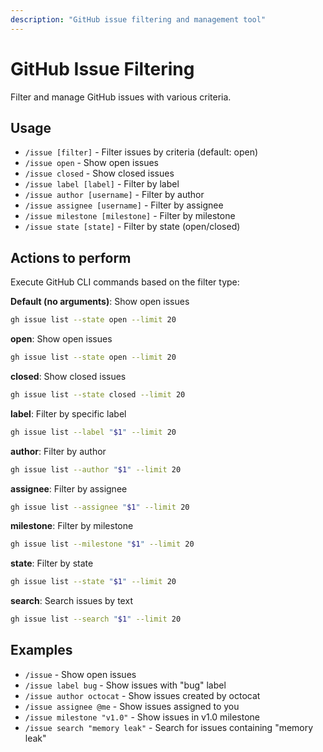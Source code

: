 ```yaml
---
description: "GitHub issue filtering and management tool"
---
```


# GitHub Issue Filtering

Filter and manage GitHub issues with various criteria.

## Usage

- `/issue [filter]` - Filter issues by criteria (default: open)
- `/issue open` - Show open issues
- `/issue closed` - Show closed issues
- `/issue label [label]` - Filter by label
- `/issue author [username]` - Filter by author
- `/issue assignee [username]` - Filter by assignee
- `/issue milestone [milestone]` - Filter by milestone
- `/issue state [state]` - Filter by state (open/closed)

## Actions to perform

Execute GitHub CLI commands based on the filter type:

**Default (no arguments)**: Show open issues

```bash
gh issue list --state open --limit 20
```

**open**: Show open issues

```bash
gh issue list --state open --limit 20
```

**closed**: Show closed issues

```bash
gh issue list --state closed --limit 20
```

**label**: Filter by specific label

```bash
gh issue list --label "$1" --limit 20
```

**author**: Filter by author

```bash
gh issue list --author "$1" --limit 20
```

**assignee**: Filter by assignee

```bash
gh issue list --assignee "$1" --limit 20
```

**milestone**: Filter by milestone

```bash
gh issue list --milestone "$1" --limit 20
```

**state**: Filter by state

```bash
gh issue list --state "$1" --limit 20
```

**search**: Search issues by text

```bash
gh issue list --search "$1" --limit 20
```

## Examples

- `/issue` - Show open issues
- `/issue label bug` - Show issues with "bug" label
- `/issue author octocat` - Show issues created by octocat
- `/issue assignee @me` - Show issues assigned to you
- `/issue milestone "v1.0"` - Show issues in v1.0 milestone
- `/issue search "memory leak"` - Search for issues containing "memory leak"
